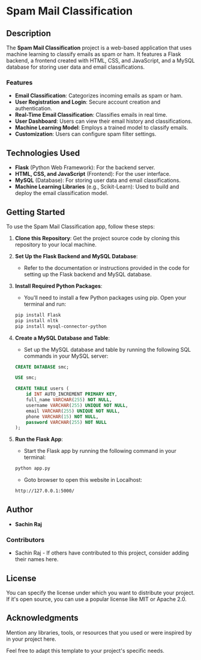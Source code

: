 # Spam Mail Classification

## Description

The **Spam Mail Classification** project is a web-based application that uses machine learning to classify emails as spam or ham. It features a Flask backend, a frontend created with HTML, CSS, and JavaScript, and a MySQL database for storing user data and email classifications.
 
### Features

- **Email Classification**: Categorizes incoming emails as spam or ham.
- **User Registration and Login**: Secure account creation and authentication.
- **Real-Time Email Classification**: Classifies emails in real time.
- **User Dashboard**: Users can view their email history and classifications.
- **Machine Learning Model**: Employs a trained model to classify emails.
- **Customization**: Users can configure spam filter settings.

## Technologies Used

- **Flask** (Python Web Framework): For the backend server.
- **HTML, CSS, and JavaScript** (Frontend): For the user interface.
- **MySQL** (Database): For storing user data and email classifications.
- **Machine Learning Libraries** (e.g., Scikit-Learn): Used to build and deploy the email classification model.

## Getting Started

To use the Spam Mail Classification app, follow these steps:

1. **Clone this Repository**: Get the project source code by cloning this repository to your local machine.

2. **Set Up the Flask Backend and MySQL Database**:
   - Refer to the documentation or instructions provided in the code for setting up the Flask backend and MySQL database.

3. **Install Required Python Packages**:
   - You'll need to install a few Python packages using pip. Open your terminal and run:

   ```bash
   pip install Flask
   pip install nltk
   pip install mysql-connector-python
   ```

5. **Create a MySQL Database and Table**:
   - Set up the MySQL database and table by running the following SQL commands in your MySQL server:

   ```sql
   CREATE DATABASE smc;
   ```

    ```sql
   USE smc;
   ```

   ```sql
   CREATE TABLE users (
       id INT AUTO_INCREMENT PRIMARY KEY,
       full_name VARCHAR(255) NOT NULL,
       username VARCHAR(255) UNIQUE NOT NULL,
       email VARCHAR(255) UNIQUE NOT NULL,
       phone VARCHAR(15) NOT NULL,
       password VARCHAR(255) NOT NULL
   );
   ```

6. **Run the Flask App**:
   - Start the Flask app by running the following command in your terminal:

   ```bash
   python app.py
   ```

   - Goto browser to open this website in Localhost:

   ```bash
   http://127.0.0.1:5000/
   ```

## Author

- **Sachin Raj**

### Contributors

- Sachin Raj - If others have contributed to this project, consider adding their names here.

## License

You can specify the license under which you want to distribute your project. If it's open source, you can use a popular license like MIT or Apache 2.0.

## Acknowledgments

Mention any libraries, tools, or resources that you used or were inspired by in your project here.

Feel free to adapt this template to your project's specific needs.
